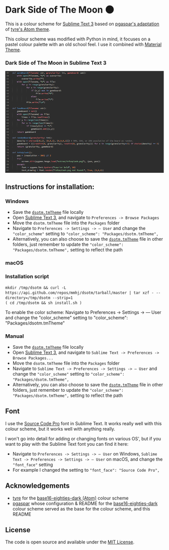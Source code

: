 # Dark Side of The Moon 🌑

This is a colour scheme for [Sublime Text 3](https://sublimetext.com) based on [pgaspar's adaptation](https://github.com/pgaspar/base16-eighties-dark) of [tyre's Atom theme](https://github.com/tyre/base16-eighties-dark).

This colour scheme was modified with Python in mind, it focuses on a pastel colour palette with an old school feel.
I use it combined with [Material Theme](https://github.com/equinusocio/material-theme).


### Dark Side of The Moon in Sublime Text 3

![The colour scheme in Sublime Text 3](https://github.com/mmhj/dsotm/blob/main/img/dsotm_subl.png)


## Instructions for installation:

### Windows

* Save the [`dsotm.tmTheme`](https://github.com/mmhj/dsotm/blob/main/tmTheme/dsotm.tmTheme) file locally
* Open [Sublime Text 3](https://sublimetext.com), and navigate to `Preferences -> Browse Packages`
* Move the `dsotm.tmTheme` file into the `Packages` folder
* Navigate to `Preferences -> Settings -> — User` and change the `"color_scheme"` setting to `"color_scheme": "Packages/dsotm.tmTheme",`
* Alternatively, you can also choose to save the [`dsotm.tmTheme`](https://github.com/mmhj/eighties_dsotm/blob/main/tmTheme/dsotm.tmTheme) file in other folders, just remember to update the `"color_scheme": "Packages/dsotm.tmTheme",` setting to reflect the path


### macOS

### Installation script

```console
mkdir /tmp/dsotm && curl -L https://api.github.com/repos/mmhj/dsotm/tarball/master | tar xzf - --directory=/tmp/dsotm --strip=1
( cd /tmp/dsotm && sh install.sh )
```

To enable the color scheme:
Navigate to Preferences -> Settings -> — User 
and change the "color_scheme" setting to "color_scheme": "Packages/dsotm.tmTheme"

### Manual

* Save the [`dsotm.tmTheme`](https://github.com/mmhj/dsotm/blob/main/tmTheme/dsotm.tmTheme) file locally
* Open [Sublime Text 3](https://sublimetext.com), and navigate to `Sublime Text -> Preferences -> Browse Packages...`
* Move the `dsotm.tmTheme` file into the `Packages` folder
* Navigate to `Sublime Text -> Preferences -> Settings -> — User` and change the `"color_scheme"` setting to `"color_scheme": "Packages/dsotm.tmTheme",`
* Alternatively, you can also choose to save the [`dsotm.tmTheme`](https://github.com/mmhj/dsotm/blob/main/tmTheme/dsotm.tmTheme) file in other folders, just remember to update the `"color_scheme": "Packages/dsotm.tmTheme",` setting to reflect the path


## Font

I use the [Source Code Pro](https://fonts.google.com/specimen/Source+Code+Pro) font in Sublime Text.
It works really well with this colour scheme, but it works well with anything really.

I won't go into detail for adding or changing fonts on various OS', but if you want to play with the Sublime Text font you can find it here:

* Navigate to `Preferences -> Settings -> — User` on Windows, `Sublime Text -> Preferences -> Settings -> — User` on macOS, and change the `"font_face"` setting
* For example I changed the setting to `"font_face": "Source Code Pro",`

## Acknowledgements

* [tyre](https://github.com/tyre) for the [base16-eighties-dark (Atom)](https://github.com/tyre/base16-eighties-dark) colour scheme
* [pgaspar](https://github.com/pgaspar) whose configuration & README for the [base16-eighties-dark](https://github.com/pgaspar/base16-eighties-dark) colour scheme served as the base for the colour scheme, and this README


## License

The code is open source and available under the [MIT License](https://github.com/mmhj/dsotm/blob/main/LICENSE).
